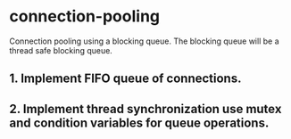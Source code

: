 # connection-pooling
Connection pooling using a blocking queue. The blocking queue will be a thread safe blocking queue.

## 1. Implement FIFO queue of connections.
## 2. Implement thread synchronization use mutex and condition variables for queue operations.